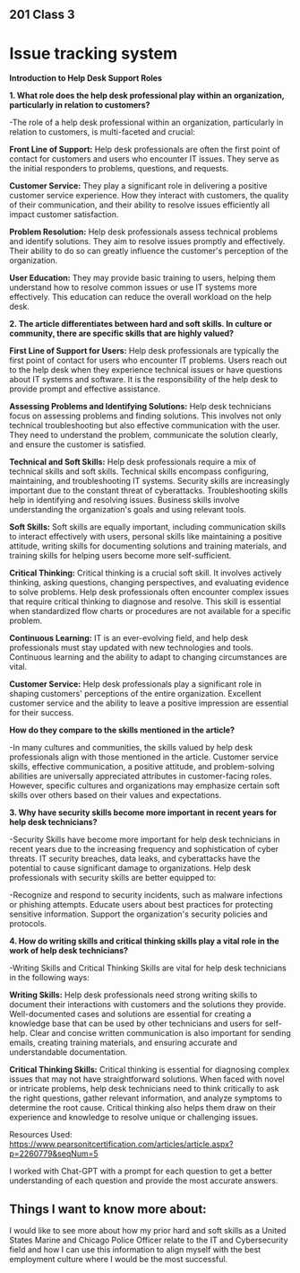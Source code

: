 ## 201 Class 3
# Issue tracking system

**Introduction to Help Desk Support Roles**

**1. What role does the help desk professional play within an organization, particularly in relation to customers?**

-The role of a help desk professional within an organization, particularly in relation to customers, is multi-faceted and crucial:

**Front Line of Support:** Help desk professionals are often the first point of contact for customers and users who encounter IT issues. They serve as the initial responders to problems, questions, and requests.

**Customer Service:** They play a significant role in delivering a positive customer service experience. How they interact with customers, the quality of their communication, and their ability to resolve issues efficiently all impact customer satisfaction.

**Problem Resolution:** Help desk professionals assess technical problems and identify solutions. They aim to resolve issues promptly and effectively. Their ability to do so can greatly influence the customer's perception of the organization.

**User Education:** They may provide basic training to users, helping them understand how to resolve common issues or use IT systems more effectively. This education can reduce the overall workload on the help desk.


**2. The article differentiates between hard and soft skills. In culture or community, there are specific skills that are highly valued?**

**First Line of Support for Users:** Help desk professionals are typically the first point of contact for users who encounter IT problems. Users reach out to the help desk when they experience technical issues or have questions about IT systems and software. It is the responsibility of the help desk to provide prompt and effective assistance.

**Assessing Problems and Identifying Solutions:** Help desk technicians focus on assessing problems and finding solutions. This involves not only technical troubleshooting but also effective communication with the user. They need to understand the problem, communicate the solution clearly, and ensure the customer is satisfied.

**Technical and Soft Skills:** Help desk professionals require a mix of technical skills and soft skills. Technical skills encompass configuring, maintaining, and troubleshooting IT systems. Security skills are increasingly important due to the constant threat of cyberattacks. Troubleshooting skills help in identifying and resolving issues. Business skills involve understanding the organization's goals and using relevant tools.

**Soft Skills:** Soft skills are equally important, including communication skills to interact effectively with users, personal skills like maintaining a positive attitude, writing skills for documenting solutions and training materials, and training skills for helping users become more self-sufficient.

**Critical Thinking:** Critical thinking is a crucial soft skill. It involves actively thinking, asking questions, changing perspectives, and evaluating evidence to solve problems. Help desk professionals often encounter complex issues that require critical thinking to diagnose and resolve. This skill is essential when standardized flow charts or procedures are not available for a specific problem.

**Continuous Learning:** IT is an ever-evolving field, and help desk professionals must stay updated with new technologies and tools. Continuous learning and the ability to adapt to changing circumstances are vital.

**Customer Service:** Help desk professionals play a significant role in shaping customers' perceptions of the entire organization. Excellent customer service and the ability to leave a positive impression are essential for their success.

**How do they compare to the skills mentioned in the article?**

-In many cultures and communities, the skills valued by help desk professionals align with those mentioned in the article. Customer service skills, effective communication, a positive attitude, and problem-solving abilities are universally appreciated attributes in customer-facing roles. However, specific cultures and organizations may emphasize certain soft skills over others based on their values and expectations.

**3. Why have security skills become more important in recent years for help desk technicians?**

-Security Skills have become more important for help desk technicians in recent years due to the increasing frequency and sophistication of cyber threats. IT security breaches, data leaks, and cyberattacks have the potential to cause significant damage to organizations. Help desk professionals with security skills are better equipped to:

-Recognize and respond to security incidents, such as malware infections or phishing attempts.
Educate users about best practices for protecting sensitive information.
Support the organization's security policies and protocols.

**4. How do writing skills and critical thinking skills play a vital role in the work of help desk technicians?**

-Writing Skills and Critical Thinking Skills are vital for help desk technicians in the following ways:

**Writing Skills:** Help desk professionals need strong writing skills to document their interactions with customers and the solutions they provide. Well-documented cases and solutions are essential for creating a knowledge base that can be used by other technicians and users for self-help. Clear and concise written communication is also important for sending emails, creating training materials, and ensuring accurate and understandable documentation.

**Critical Thinking Skills:** Critical thinking is essential for diagnosing complex issues that may not have straightforward solutions. When faced with novel or intricate problems, help desk technicians need to think critically to ask the right questions, gather relevant information, and analyze symptoms to determine the root cause. Critical thinking also helps them draw on their experience and knowledge to resolve unique or challenging issues.

Resources Used: https://www.pearsonitcertification.com/articles/article.aspx?p=2260779&seqNum=5

I worked with Chat-GPT with a prompt for each question to get a better understanding of each question and provide the most accurate answers.

## Things I want to know more about:

I would like to see more about how my prior hard and soft skills as a United States Marine and Chicago Police Officer relate to the IT and Cybersecurity field and how I can use this information to align myself with the best employment culture where I would be the most successful.


